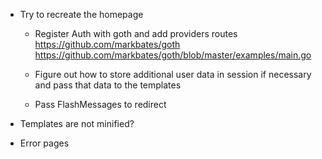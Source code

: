 * Try to recreate the homepage
    * Register Auth with goth and add providers routes
      https://github.com/markbates/goth
      https://github.com/markbates/goth/blob/master/examples/main.go
    * Figure out how to store additional user data in session if necessary
      and pass that data to the templates

    * Pass FlashMessages to redirect

* Templates are not minified?
* Error pages